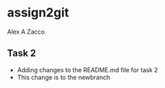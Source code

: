 # assign2git
Alex A Zacco

## Task 2
- Adding changes to the README.md file for task 2
- This change is to the newbranch